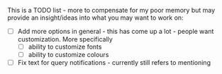This is a TODO list - more to compensate for my poor memory but may provide an insight/ideas into what you may want to work on:
- [ ] Add more options in general - this has come up a lot - people want customization. More specifically
  - [ ] ability to customize fonts
  - [ ] ability to customize colours
- [ ] Fix text for query notifications - currently still refers to mentioning

